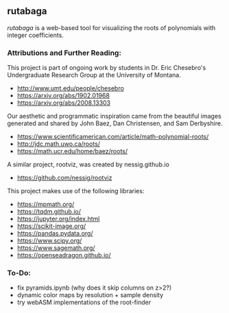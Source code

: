 ## rutabaga
_rutabaga_ is a web-based tool for visualizing the roots of polynomials with integer coefficients.

### Attributions and Further Reading:
This project is part of ongoing work by students in Dr. Eric Chesebro's Undergraduate Research Group at the University of Montana.
- http://www.umt.edu/people/chesebro
- https://arxiv.org/abs/1902.01968
- https://arxiv.org/abs/2008.13303

Our aesthetic and programmatic inspiration came from the  beautiful images generated and shared by John Baez, Dan Christensen, and Sam Derbyshire.
- https://www.scientificamerican.com/article/math-polynomial-roots/
- http://jdc.math.uwo.ca/roots/
- https://math.ucr.edu/home/baez/roots/

A similar project, rootviz, was created by nessig.github.io
- https://github.com/nessig/rootviz

This project makes use of the following libraries:
- https://mpmath.org/
- https://tqdm.github.io/
- https://jupyter.org/index.html
- https://scikit-image.org/
- https://pandas.pydata.org/
- https://www.scipy.org/
- https://www.sagemath.org/
- https://openseadragon.github.io/

### To-Do:
- fix pyramids.ipynb (why does it skip columns on z>2?)
- dynamic color maps by resolution + sample density
- try webASM implementations of the root-finder
